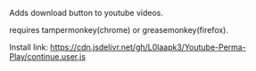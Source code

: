 Adds download button to youtube videos.

requires tampermonkey(chrome) or greasemonkey(firefox).

Install link: https://cdn.jsdelivr.net/gh/L0laapk3/Youtube-Perma-Play/continue.user.js